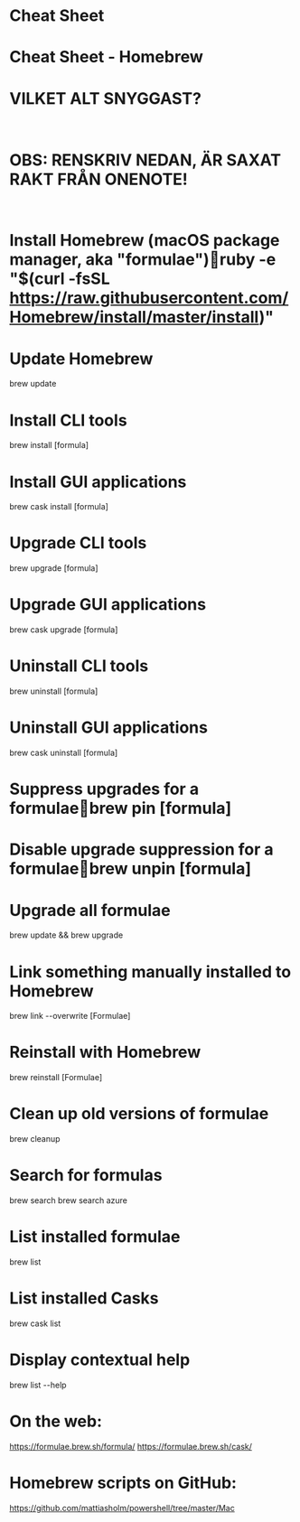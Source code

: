 # Cheat Sheet
# Cheat Sheet - Homebrew
# VILKET ALT SNYGGAST?

<br>

# OBS: RENSKRIV NEDAN, ÄR SAXAT RAKT FRÅN ONENOTE!

<br>

# Install Homebrew (macOS package manager, aka "formulae")ruby -e "$(curl -fsSL https://raw.githubusercontent.com/Homebrew/install/master/install)"



# Update Homebrew
brew update



# Install CLI tools
brew install [formula]



# Install GUI applications
brew cask install [formula]



# Upgrade CLI tools
brew upgrade [formula]



# Upgrade GUI applications
brew cask upgrade [formula]



# Uninstall CLI tools
brew uninstall [formula]



# Uninstall GUI applications
brew cask uninstall [formula]



# Suppress upgrades for a formulaebrew pin [formula]



# Disable upgrade suppression for a formulaebrew unpin [formula]



# Upgrade all formulae
brew update && brew upgrade



# Link something manually installed to Homebrew
brew link --overwrite [Formulae]



# Reinstall with Homebrew
brew reinstall [Formulae]



# Clean up old versions of formulae
brew cleanup



# Search for formulas
brew search
brew search azure



# List installed formulae
brew list



# List installed Casks
brew cask list



# Display contextual help
brew list --help



# On the web:
https://formulae.brew.sh/formula/
https://formulae.brew.sh/cask/



# Homebrew scripts on GitHub:
https://github.com/mattiasholm/powershell/tree/master/Mac
<!-- OBS: ÄNDRA TILL RELATIV LÄNK! -->